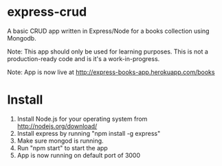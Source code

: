 express-crud
============

A basic CRUD app written in Express/Node for a books collection using Mongodb.

Note: This app should only be used for learning purposes. This is not a production-ready code and is it's a work-in-progress.

Note: App is now live at http://express-books-app.herokuapp.com/books


Install
=======

1. Install Node.js for your operating system from http://nodejs.org/download/
2. Install express by running "npm install -g express"
3. Make sure mongod is running.
4. Run "npm start" to start the app
5. App is now running on default port of 3000
